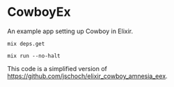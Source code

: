 # CowboyEx

An example app setting up Cowboy in Elixir.

```
mix deps.get

mix run --no-halt
```

This code is a simplified version of https://github.com/jschoch/elixir_cowboy_amnesia_eex.
